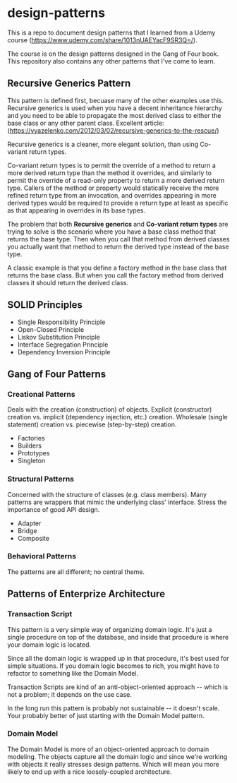 # design-patterns

This is a repo to document design patterns that I learned from a Udemy course (<https://www.udemy.com/share/1013nUAEYacF9SR3Q=/>).

The course is on the design patterns designed in the Gang of Four book.
This repository also contains any other patterns that I've come to learn.

## Recursive Generics Pattern

This pattern is defined first, becuase many of the other examples use this.
Recursive generics is used when you have a decent inheritance hierarchy
and you need to be able to propagate the most derived class to either
the base class or any other parent class.
Excellent article: (<https://vyazelenko.com/2012/03/02/recursive-generics-to-the-rescue/>)

Recursive generics is a cleaner, more elegant solution,
than using Co-variant return types.

Co-variant return types is to permit the override of a method to return a more
derived return type than the method it overrides, and similarly to permit the
override of a read-only property to return a more derived return type.
Callers of the method or property would statically receive the more refined
return type from an invocation, and overrides appearing in more derived types
would be required to provide a return type at least as specific as that
appearing in overrides in its base types.

The problem that both **Recursive generics** and **Co-variant return types**
are trying to solve is the scenario where you have a base class method that returns
the base type. Then when you call that method from derived classes you actually want
that method to return the derived type instead of the base type.

A classic example is that you define a factory method in the base class
that returns the base class. But when you call the factory method from derived
classes it should return the derived class.

## SOLID Principles

- Single Responsibility Principle
- Open-Closed Principle
- Liskov Substitution Principle
- Interface Segregation Principle
- Dependency Inversion Principle

## Gang of Four Patterns

### Creational Patterns

Deals with the creation (construction) of objects.
Explicit (constructor) creation vs. implicit (dependency injection, etc.) creation.
Wholesale (single statement) creation vs. piecewise (step-by-step) creation.

- Factories
- Builders
- Prototypes
- Singleton

### Structural Patterns

Concerned with the structure of classes (e.g. class members).
Many patterns are wrappers that mimic the underlying class' interface.
Stress the importance of good API design.

- Adapter
- Bridge
- Composite

### Behavioral Patterns

The patterns are all different; no central theme.

## Patterns of Enterprize Architecture

### Transaction Script

This pattern is a very simple way of organizing domain logic.
It's just a single procedure on top of the database, and inside
that procedure is where your domain logic is located.

Since all the domain logic is wrapped up in that procedure,
it's best used for simple situations. If you domain logic becomes
to rich, you might have to refactor to something like the Domain Model.

Transaction Scripts are kind of an anti-object-oriented approach -- which
is not a problem; it depends on the use case.

In the long run this pattern is probably not sustainable -- it doesn't scale.
Your probably better of just starting with the Domain Model pattern.

### Domain Model

The Domain Model is more of an object-oriented approach to domain modeling.
The objects capture all the domain logic and since we're working with
objects it really stresses design patterns. Which will mean you more likely
to end up with a nice loosely-coupled architecture.

